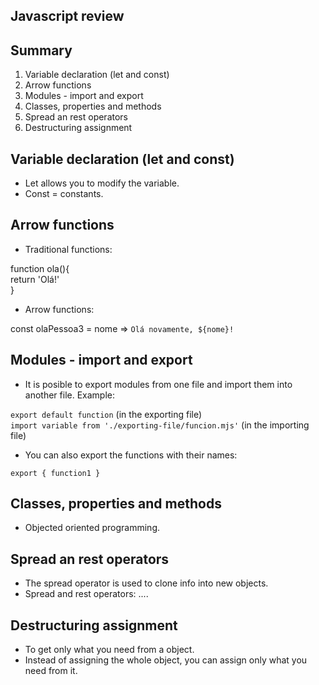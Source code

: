 ## Javascript review

Summary
----------------------------------------
1) Variable declaration (let and const)
2) Arrow functions
3) Modules - import and export
4) Classes, properties and methods
5) Spread an rest operators
6) Destructuring assignment

Variable declaration (let and const)
----------------------------------------
- Let allows you to modify the variable.
- Const = constants.

Arrow functions
----------------------------------------
- Traditional functions:

function ola(){   
return 'Olá!'  
}
- Arrow functions:

const olaPessoa3 = nome => `Olá novamente, ${nome}!`

Modules - import and export
----------------------------------------
- It is posible to export modules from one file and import them into another file. Example:

`export default function` (in the exporting file)  
`import variable from './exporting-file/funcion.mjs'` (in the importing file)

- You can also export the functions with their names:

`export { function1 }`

Classes, properties and methods
----------------------------------------
- Objected oriented programming.

Spread an rest operators
----------------------------------------
- The spread operator is used to clone info into new objects.
- Spread and rest operators: ....

Destructuring assignment
----------------------------------------
- To get only what you need from a object.
- Instead of assigning the whole object, you can assign only what you need from it.
